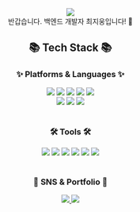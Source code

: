 <div align=center>
	<img src="https://capsule-render.vercel.app/api?type=waving&color=auto&height=200&section=header&text=zwoong%20Github!&fontSize=90" />	
</div>

<div align=center>
반갑습니다. 백엔드 개발자 최지웅입니다! 🙂

</br>

<div align=center>
	<h2>📚 Tech Stack 📚</h2>
	<h3>✨ Platforms & Languages ✨</h3>
</div>
<div align="center">
	<img src="https://img.shields.io/badge/JavaScript-F7DF1E?style=flat&logo=JavaScript&logoColor=white" />
	<img src="https://img.shields.io/badge/TypeScript-007ec6?style=flat&logo=TypeScript&logoColor=white" />
	<img src="https://img.shields.io/badge/Node.js-007396?style=flat&logo=Node.js&logoColor=white" />
	<img src="https://img.shields.io/badge/Express.js-6DB33F?style=flat&logo=Express&logoColor=white" />
	<img src="https://img.shields.io/badge/NestJs-7952B3?style=flat&logo=NestJs&logoColor=white" />
	<br>
	<img src="https://img.shields.io/badge/MongoDB%20SQL-F80000?style=flat&logo=MongoDB&logoColor=white" />
	<img src="https://img.shields.io/badge/MySQL-4479A1?style=flat&logo=MySQL&logoColor=white" />
	<img src="https://img.shields.io/badge/redis-003545?style=flat&logo=redis&logoColor=white" />
</div>
<br>
<div align=center>
	<h3>🛠 Tools 🛠</h3>
</div>
<div align=center>
	<img src="https://img.shields.io/badge/Visual%20Studio%20Code-007ACC?style=flat&logo=VisualStudioCode&logoColor=white" />
	<img src="https://img.shields.io/badge/Swagger-111111?style=flat&logo=Swagger&logoColor=white" />
	<img src="https://img.shields.io/badge/AWS-232F3E?style=flat&logo=AmazonAWS&logoColor=white" />
	<img src="https://img.shields.io/badge/GitHub-181717?style=flat&logo=GitHub&logoColor=white" />
	<img src="https://img.shields.io/badge/jira-207346?style=flat&logo=jira&logoColor=white" />
	<img src="https://img.shields.io/badge/docker-FF0000?style=flat&logo=docker&logoColor=white" />
</div>
<br>
<div align=center>
	<h3>🎨 SNS & Portfolio 🎨</h3>
</div>
<div align=center>
	<a href="mailto:zwoong6867@gmail.com">
		<img src="https://img.shields.io/badge/Mail-30B980?style=flat&logo=Gmail&logoColor=white" />
	</a>
	<a href="https://serious-jacket-d34.notion.site/Study-with-me-978ad1be9a2a4daa83e34a1e0ed8e57b">
		<img src="https://img.shields.io/badge/Notion-000000?style=flat&logo=Notion&logoColor=white" />
	</a>
	<br>
</div>

